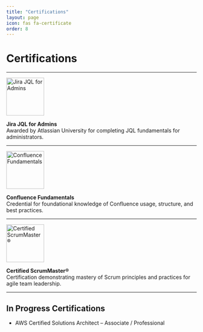```yaml
---
title: "Certifications"
layout: page
icon: fas fa-certificate
order: 8
---
```


# Certifications

---

<div class="cert-card">
  <a href="https://university.atlassian.com/student/award/f3jfPHnycUwLCfi1KnEVPGWF" target="_blank">
    <img src="https://cdn.exceedlms.com/uploads/certifications/badges/35397/large/uni-completioncertificate-badge.png" alt="Jira JQL for Admins" width="100"/>
  </a>
  <p><strong>Jira JQL for Admins</strong><br/>Awarded by Atlassian University for completing JQL fundamentals for administrators.</p>
</div>

<hr/>

<div class="cert-card">
  <a href="https://university.atlassian.com/student/award/zjVdvocwnjRX4wADVyKmvsXg" target="_blank">
    <img src="https://cdn.exceedlms.com/uploads/certifications/badges/28811/large/uni-credential-emblem-jirafundamentals__281_29.png" alt="Confluence Fundamentals" width="100"/>
  </a>
  <p><strong>Confluence Fundamentals</strong><br/>Credential for foundational knowledge of Confluence usage, structure, and best practices.</p>
</div>

<hr/>

<div class="cert-card">
  <a href="https://bcert.me/sjrwjcfti" target="_blank">
    <img src="https://bcert.me/bc/html/img/badges/generated/expired/badge-7227.png" alt="Certified ScrumMaster®" width="100"/>
  </a>
  <p><strong>Certified ScrumMaster®</strong><br/>Certification demonstrating mastery of Scrum principles and practices for agile team leadership.</p>
</div>

---

## In Progress Certifications

- AWS Certified Solutions Architect – Associate / Professional
